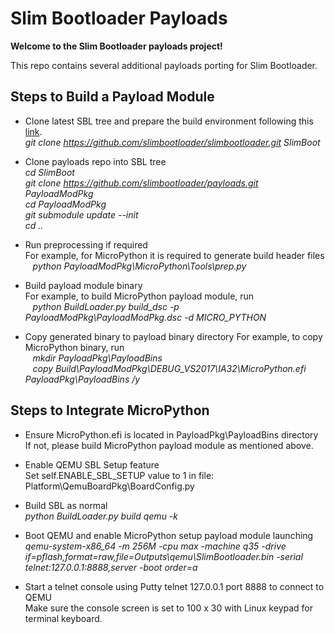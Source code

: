 Slim Bootloader Payloads
=========================

**Welcome to the Slim Bootloader payloads project!**

This repo contains several additional payloads porting for Slim Bootloader.


Steps to Build a Payload Module
--------------------------------
- Clone latest SBL tree and prepare the build environment following this [link](https://slimbootloader.github.io/getting-started/build-host-setup.html). \
  *git clone https://github.com/slimbootloader/slimbootloader.git SlimBoot*

- Clone payloads repo into SBL tree \
  *cd SlimBoot* \
  *git clone https://github.com/slimbootloader/payloads.git PayloadModPkg* \
  *cd PayloadModPkg* \
  *git submodule update --init* \
  *cd ..*

- Run preprocessing if required \
  For example, for MicroPython it is required to generate build header files \
  &nbsp;&nbsp; *python PayloadModPkg\MicroPython\Tools\prep.py*

- Build payload module binary \
  For example, to build MicroPython payload module, run \
  &nbsp;&nbsp; *python BuildLoader.py build_dsc -p PayloadModPkg\PayloadModPkg.dsc -d MICRO_PYTHON*

- Copy generated binary to payload binary directory
  For example, to copy MicroPython binary, run \
  &nbsp;&nbsp; *mkdir PayloadPkg\PayloadBins* \
  &nbsp;&nbsp; *copy  Build\PayloadModPkg\DEBUG_VS2017\IA32\MicroPython.efi PayloadPkg\PayloadBins /y*


Steps to Integrate MicroPython
-------------------------------
- Ensure MicroPython.efi is located in PayloadPkg\PayloadBins directory \
  If not, please build MicroPython payload module as mentioned above.

- Enable QEMU SBL Setup feature \
  Set self.ENABLE_SBL_SETUP value to 1 in file:\
  Platform\QemuBoardPkg\BoardConfig.py

- Build SBL as normal \
  *python BuildLoader.py build qemu -k*

- Boot QEMU and enable MicroPython setup payload module launching \
  *qemu-system-x86_64 -m 256M -cpu max -machine q35 -drive if=pflash,format=raw,file=Outputs\qemu\SlimBootloader.bin -serial telnet:127.0.0.1:8888,server -boot order=a*

- Start a telnet console using Putty telnet 127.0.0.1 port 8888 to connect to QEMU \
  Make sure the console screen is set to 100 x 30 with Linux keypad for terminal keyboard.


